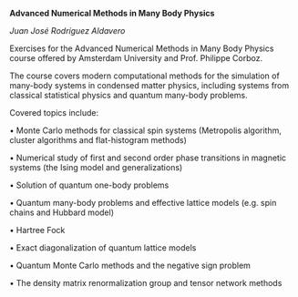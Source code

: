 **Advanced Numerical Methods in Many Body Physics**

*Juan José Rodríguez Aldavero*

Exercises for the Advanced Numerical Methods in Many Body Physics course offered by Amsterdam University and Prof. Philippe Corboz.

The course covers modern computational methods for the simulation
of many-body systems in condensed matter physics, including systems from classical
statistical physics and quantum many-body problems. 

Covered topics include:

• Monte Carlo methods for classical spin systems (Metropolis algorithm, cluster
algorithms and flat-histogram methods)

• Numerical study of first and second order phase transitions in magnetic systems
(the Ising model and generalizations)

• Solution of quantum one-body problems

• Quantum many-body problems and effective lattice models (e.g. spin chains and
Hubbard model)

• Hartree Fock

• Exact diagonalization of quantum lattice models

• Quantum Monte Carlo methods and the negative sign problem

• The density matrix renormalization group and tensor network methods
